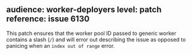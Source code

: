 audience: worker-deployers
level: patch
reference: issue 6130
---
This patch ensures that the worker pool ID passed to generic worker contains a slash (`/`) and will error out describing the issue as opposed to panicing when an `index out of range` error.
